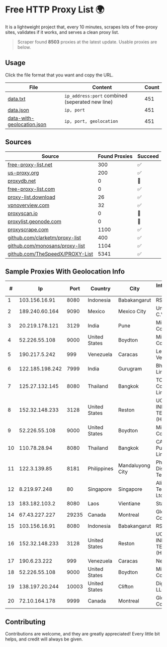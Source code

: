 
# Free HTTP Proxy List 🌍

It is a lightweight project that, every 10 minutes, scrapes lots of free-proxy sites, validates if it works, and serves a clean proxy list.


> Scraper found **8503** proxies at the latest update. Usable proxies are below.

## Usage

Click the file format that you want and copy the URL.


|File|Content|Count|
|----|-------|-----|
|[data.txt](https://raw.githubusercontent.com/themiralay/Proxy-List-World/master/data.txt)|`ip_address:port` combined (seperated new line)|451|
|[data.json](https://raw.githubusercontent.com/themiralay/Proxy-List-World/master/data.json)|`ip, port`|451|
|[data-with-geolocation.json](https://raw.githubusercontent.com/themiralay/Proxy-List-World/master/data-with-geolocation.json)|`ip, port, geolocation`|451|

## Sources

|Source|Found Proxies|Succeed|
|------|-------------|-------|
|[free-proxy-list.net](https://free-proxy-list.net)|300|✅|
|[us-proxy.org](https://www.us-proxy.org)|200|✅|
|[proxydb.net](http://proxydb.net)|0|🚫|
|[free-proxy-list.com](https://free-proxy-list.com/?page=&port=&type%5B%5D=http&type%5B%5D=https&up_time=0&search=Search)|0|✅|
|[proxy-list.download](https://www.proxy-list.download/HTTP)|26|✅|
|[vpnoverview.com](https://vpnoverview.com/privacy/anonymous-browsing/free-proxy-servers)|32|✅|
|[proxyscan.io](https://www.proxyscan.io)|0|🚫|
|[proxylist.geonode.com](https://proxylist.geonode.com/api/proxy-list?limit=300&page=1&sort_by=lastChecked&sort_type=desc&protocols=http,https)|0|🚫|
|[proxyscrape.com](https://api.proxyscrape.com/v2/?request=displayproxies&protocol=http&timeout=10000&country=all&ssl=all&anonymity=all)|1100|✅|
|[github.com/clarketm/proxy-list](https://raw.githubusercontent.com/clarketm/proxy-list/master/proxy-list-raw.txt)|400|✅|
|[github.com/monosans/proxy-list](https://raw.githubusercontent.com/monosans/proxy-list/main/proxies/http.txt)|1104|✅|
|[github.com/TheSpeedX/PROXY-List](https://raw.githubusercontent.com/TheSpeedX/PROXY-List/master/http.txt)|5341|✅|


## Sample Proxies With Geolocation Info

|#|Ip|Port|Country|City|Internet Service Provider|
|-|--|----|-------|----|-------------------------|
|1|103.156.16.91|8080|Indonesia|Babakangarut|RSTNET|
|2|189.240.60.164|9090|Mexico|Mexico City|Uninet S.A. de C.V.|
|3|20.219.178.121|3129|India|Pune|Microsoft Corporation|
|4|52.226.55.108|9000|United States|Boydton|Microsoft Corporation|
|5|190.217.5.242|999|Venezuela|Caracas|Level 3 Venezuela S.A|
|6|122.185.198.242|7999|India|Gurugram|Bharti Airtel Limited|
|7|125.27.132.145|8080|Thailand|Bangkok|TOT Public Company Limited|
|8|152.32.148.233|3128|United States|Reston|UCLOUD INFORMATION TECHNOLOGY (HK) LIMITED|
|9|52.226.55.108|9000|United States|Boydton|Microsoft Corporation|
|10|110.78.28.94|8080|Thailand|Bangkok|CAT Telecom Public Company Limited|
|11|122.3.139.85|8181|Philippines|Mandaluyong City|Philippine Long Distance Telephone Co.|
|12|8.219.97.248|80|Singapore|Singapore|Alibaba (US) Technology Co., Ltd.|
|13|183.182.103.2|8080|Laos|Vientiane|Star Telecom|
|14|67.43.227.227|29235|Canada|Montreal|GloboTech Communications|
|15|103.156.16.91|8080|Indonesia|Babakangarut|RSTNET|
|16|152.32.148.233|3128|United States|Reston|UCLOUD INFORMATION TECHNOLOGY (HK) LIMITED|
|17|190.6.23.222|999|Venezuela|Caracas|Net Uno|
|18|52.226.55.108|9000|United States|Boydton|Microsoft Corporation|
|19|138.197.20.244|10003|United States|Clifton|DigitalOcean, LLC|
|20|72.10.164.178|9999|Canada|Montreal|GloboTech Communications|



## Contributing

Contributions are welcome, and they are greatly appreciated! Every
little bit helps, and credit will always be given.

